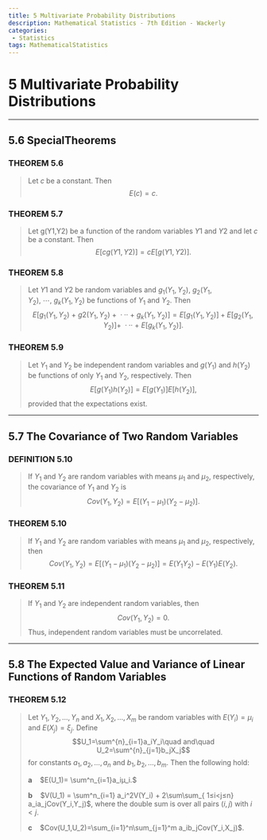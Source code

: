 ```yaml
---
title: 5 Multivariate Probability Distributions
description: Mathematical Statistics - 7th Edition - Wackerly
categories:
 - Statistics
tags: MathematicalStatistics 
---
```


# 5 Multivariate Probability Distributions

---

## 5.6 SpecialTheorems

### THEOREM 5.6
>Let $c$ be a constant. Then
>$$E(c) = c.$$

### THEOREM 5.7
>Let g(Y1,Y2) be a function of the random variables $Y1$ and $Y2$ and let $c$ be a constant. Then
>$$E[cg(Y1, Y2)] = cE[g(Y1, Y2)].$$

### THEOREM 5.8
>Let $Y1$ and $Y2$ be random variables and $g_1(Y_1,Y_2),\ g_2(Y_1,Y_2),\ \cdots,\ g_k(Y_1,Y_2)$ be functions of $Y_1$ and $Y_2$. Then
>$$E[g_1(Y_1,Y_2)\ +\ g2(Y_1,Y_2)\ +\ ···\ +\ g_k(Y_1,Y_2)]
= E[g_1(Y_1,Y_2)]+ E[g_2(Y_1,Y_2)]+\ ···\ +\ E[g_k(Y_1,Y_2)].$$

### THEOREM 5.9
>Let $Y_1$ and $Y_2$ be independent random variables and $g(Y_1)$ and $h(Y_2)$ be functions of only $Y_1$ and $Y_2$, respectively. Then
>$$E[g(Y_1)h(Y_2)] = E[g(Y_1)]E[h(Y_2)],$$
> provided that the expectations exist.

---

## 5.7 The Covariance of Two Random Variables

### DEFINITION 5.10
> If $Y_1$ and $Y_2$ are random variables with means $μ_1$ and $μ_2$, respectively, the covariance of $Y_1$ and $Y_2$ is
>$$Cov(Y_1, Y_2) = E [(Y_1 − μ_1)(Y_2 − μ_2)] .$$

### THEOREM 5.10
>If $Y_1$ and $Y_2$ are random variables with means $μ_1$ and $μ_2$, respectively, then 
>$$Cov(Y_1, Y_2) = E [(Y_1 − μ_1)(Y_2 − μ_2)] = E(Y_1Y_2) − E(Y_1)E(Y_2).$$

### THEOREM 5.11
> If $Y_1$ and $Y_2$ are independent random variables, then 
> $$Cov(Y_1, Y_2) = 0.$$
> Thus, independent random variables must be uncorrelated.


---

## 5.8 The Expected Value and Variance of Linear Functions of Random Variables

### THEOREM 5.12
>Let $Y_1,Y_2,...,Y_n$ and $X_1, X_2,..., X_m$ be random variables with $E(Y_i) = μ_i$ and $E ( X_j ) = ξ_j$. Define
>$$U_1=\sum^{n}_{i=1}a_iY_i\quad and\quad  U_2=\sum^{n}_{j=1}b_jX_j$$
> for constants $a_1,a_2,...,a_n$ and $b_1,b_2,...,b_m.$ Then the following hold:
>   
> **a**&nbsp;&nbsp;&nbsp;&nbsp;$E(U_1)= \sum^n_{i=1}a_iμ_i.$
>
> **b**&nbsp;&nbsp;&nbsp;&nbsp;$V(U_1) = \sum^n_{i=1} a_i^2V(Y_i) + 2\sum\sum_{ 1≤i<j≤n} a_ia_jCov(Y_i,Y_j)$, where the double sum is over all pairs $(i, j)$ with $i < j$.
>
> **c**&nbsp;&nbsp;&nbsp;&nbsp;$Cov(U_1,U_2)=\sum_{i=1}^n\sum_{j=1}^m a_ib_jCov(Y_i,X_j)$.